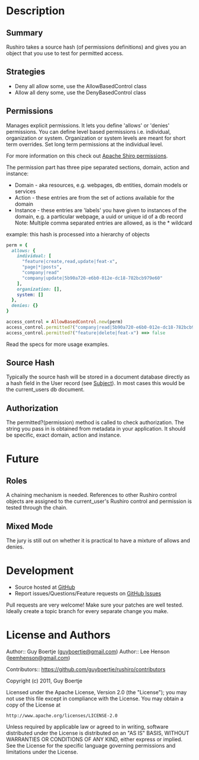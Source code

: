 # Description

## Summary

Rushiro takes a source hash (of permissions definitions) and gives you an object that
you use to test for permitted access.

## Strategies

- Deny all allow some, use the AllowBasedControl class
- Allow all deny some, use the DenyBasedControl class

## Permissions

Manages explicit permissions. It lets you define 'allows' or 'denies' permissions.
You can define level based permissions i.e. individual, organization or 
system. Organization or system levels are meant for short term overrides.
Set long term permissions at the individual level.

For more information on this check out [Apache Shiro permissions][shiro_p].

The permission part has three pipe separated sections, domain, action and instance:

- Domain - aka resources, e.g. webpages, db entities, domain models or services
- Action - these entries are from the set of actions available for the domain
- Instance - these entries are 'labels' you have given to instances of the domain,
  e.g. a particular webpage, a uuid or unique id of a db record
Note: Multiple comma separated entries are allowed, as is the * wildcard


example: this hash is processed into a hierarchy of objects
``` ruby
perm = {
  allows: {
    individual: [
      "feature|create,read,update|feat-x",
      "page|*|posts",
      "company|read"
      "company|update|5b90a720-e6b0-012e-dc18-782bcb979e60"
    ],
    organization: [],
    system: []
  },
  denies: {}
}

access_control = AllowBasedControl.new(perm)
access_control.permitted?("company|read|5b90a720-e6b0-012e-dc18-782bcb979e60") ==> true
access_control.permitted?("feature|delete|feat-x") ==> false
```

Read the specs for more usage examples.

## Source Hash

Typically the source hash will be stored in a document database directly as a hash field
in the User record (see [Subject][shiro_s]). In most cases this would be the current_users db document.

## Authorization

The permitted?(permission) method is called to check authorization. The string you pass
in is obtained from metadata in your application.  It should be specific, exact domain,
action and instance.

# Future

## Roles

A chaining mechanism is needed. References to other Rushiro control objects are assigned
to the current_user's Rushiro control and permission is tested through the chain.

## Mixed Mode

The jury is still out on whether it is practical to have a mixture of allows and denies.

# Development

* Source hosted at [GitHub][repo]
* Report issues/Questions/Feature requests on [GitHub Issues][issues]

Pull requests are very welcome! Make sure your patches are well tested.
Ideally create a topic branch for every separate change you make.

# License and Authors

Author:: Guy Boertje (<guyboertje@gmail.com>)
Author:: Lee Henson (<leemhenson@gmail.com>)

Contributors:: https://github.com/guyboertje/rushiro/contributors

Copyright (c) 2011, Guy Boertje

Licensed under the Apache License, Version 2.0 (the "License");
you may not use this file except in compliance with the License.
You may obtain a copy of the License at

    http://www.apache.org/licenses/LICENSE-2.0

Unless required by applicable law or agreed to in writing, software
distributed under the License is distributed on an "AS IS" BASIS,
WITHOUT WARRANTIES OR CONDITIONS OF ANY KIND, either express or implied.
See the License for the specific language governing permissions and
limitations under the License.

[repo]:         https://github.com/guyboertje/rushiro
[issues]:       https://github.com/guyboertje/rushiro/issues
[shiro_p]:      http://shiro.apache.org/permissions.html
[shiro_s]:      http://shiro.apache.org/subject.html
